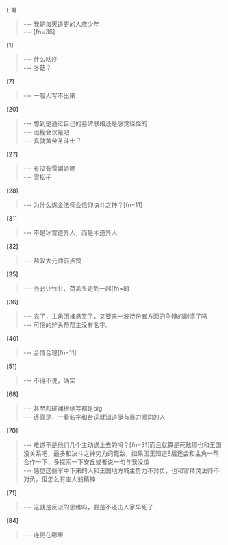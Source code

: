 
[-1] 
>--- 我是每天追更的人族少年<br>
>--- [fn=36]<br>

[1] 
>--- 什么咕咚<br>
>--- 冬菇？<br>

[7] 
>--- 一般人写不出来<br>

[20] 
>--- 想到是通过自己的墓碑联络还是感觉怪怪的<br>
>--- 远程会议是吧<br>
>--- 真就黄金圣斗士？<br>

[27] 
>--- 有没有雪媚娘啊<br>
>--- 雪松子<br>

[28] 
>--- 为什么炼金法师会信仰决斗之神？[fn=11]<br>

[31] 
>--- 不是冰雪道异人，而是木道异人<br>

[32] 
>--- 盐叹大元帅前点赞<br>

[35] 
>--- 务必让竹甘、荷盖头走到一起[fn=8]<br>

[36] 
>--- 完了，主角团被悬赏了，又要来一波持份者方面的争辩的剧情了吗<br>
>--- 可怜的斧头帮帮主没有名字。<br>

[40] 
>--- 合情合理[fn=11]<br>

[51] 
>--- 不得不说，确实<br>

[68] 
>--- 甚至和斑斓根缩写都是blg<br>
>--- 还真是，一看名字和台词就知道挺有暴力倾向的人<br>

[70] 
>--- 难道不是他们几个主动送上去的吗？[fn=31]而且就算是死敌那也和王国没关系吧，最多和决斗之神势力的死敌，如果国王知道8层还会和主角一帮合作一下，多探索一下安丘或者说一句与我没瓜<br>
>--- 感觉这些军中下来的人和王国地方城主势力不对负，也和雪精灵法师不对负，但怎么有主人翁精神<br>

[71] 
>--- 这就是反派的思维吗，要是不还击人家早死了<br>

[84] 
>--- 连更在哪里<br>
